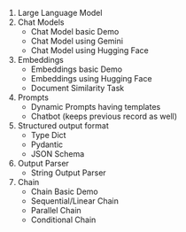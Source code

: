 <ol>
    <li>
        Large Language Model
    </li>
    <li>Chat Models 
        <ul>
            <li>Chat Model basic Demo</li>
            <li>Chat Model using Gemini </li>
            <li>Chat Model using Hugging Face </li>
        </ul>
    </li>
    <li>Embeddings 
        <ul>
            <li>Embeddings basic Demo</li>
            <li>Embeddings using Hugging Face </li>
            <li>Document Similarity Task </li>
        </ul>
    </li>
    <li>
         Prompts
         <ul>
            <li>Dynamic Prompts having templates</li>
            <li>Chatbot (keeps previous record as well)</li>
         </ul>
    </li>
    <li>
        Structured output format
        <ul>
            <li>Type Dict</li>
            <li>Pydantic</li>
            <li>JSON Schema</li>
        </ul>
    </li>
    <li>
        Output Parser
        <ul>
            <li>String Output Parser</li>
        </ul>
    </li>
    <li>
        Chain
        <ul>
            <li>Chain Basic Demo</li>
            <li>Sequential/Linear Chain</li>
            <li>Parallel Chain</li>
            <li>Conditional Chain</li>
        </ul>
    </li>


</ol>
